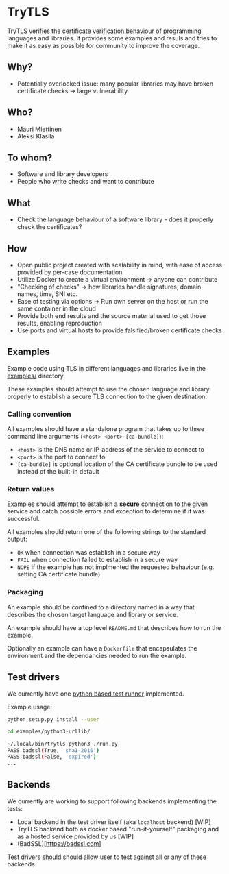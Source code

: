 # TryTLS

TryTLS verifies the certificate verification behaviour of programming languages and libraries. It provides some examples and resuls and tries to make it as easy as possible for community to improve the coverage.

## Why?
* Potentially overlooked issue: many popular libraries may have broken certificate checks -> large vulnerability

## Who?
* Mauri Miettinen
* Aleksi Klasila

## To whom?
* Software and library developers
* People who write checks and want to contribute

## What
* Check the language behaviour of a software library - does it properly check the certificates?

## How
* Open public project created with scalability in mind, with ease of access provided by per-case documentation
* Utilize Docker to create a virtual environment -> anyone can contribute
* "Checking of checks" -> how libraries handle signatures, domain names, time, SNI etc.
* Ease of testing via options -> Run own server on the host or run the same container in the cloud
* Provide both end results and the source material used to get those results, enabling reproduction
* Use ports and virtual hosts to provide falsified/broken certificate checks

## Examples

Example code using TLS in different languages and libraries live in
the [examples/](examples/) directory.

These examples should attempt to use the chosen language and library
properly to establish a secure TLS connection to the given destination.

### Calling convention

All examples should have a standalone program that takes up to three command
line arguments (`<host> <port> [ca-bundle]`):

 * `<host>` is the DNS name or IP-address of the service to connect to
 * `<port>` is the port to connect to
 * `[ca-bundle]` is optional location of the CA certificate bundle to be used
 instead of the built-in default

### Return values

Examples should attempt to establish a **secure** connection to the given
service and catch possible errors and exception to determine if it was successful.

All examples should return one of the following strings to the standard output:

 * `OK` when connection was establish in a secure way
 * `FAIL` when connection failed to establish in a secure way
 * `NOPE` if the example has not implmented the requested behaviour (e.g. setting
   CA certificate bundle)

### Packaging

An example should be confined to a directory named in a way that describes the
chosen target language and library or service.

An example should have a top level `README.md` that describes how to run the example.

Optionally an example can have a `Dockerfile` that encapsulates the environment
and the dependancies needed to run the example.

## Test drivers

We currently have one [python based test runner](showrunner/) implemented.

Example usage:

````sh
python setup.py install --user

cd examples/python3-urllib/

~/.local/bin/trytls python3 ./run.py
PASS badssl(True, 'sha1-2016')
PASS badssl(False, 'expired')
...
````

## Backends

We currently are working to support following backends implementing the tests:

 * Local backend in the test driver itself (aka `localhost` backend) [WIP]
 * TryTLS backend both as docker based "run-it-yourself" packaging and as a
 hosted service provided by us [WIP]
 * (BadSSL)[https://badssl.com]

Test drivers should should allow user to test against all or any of these backends.
